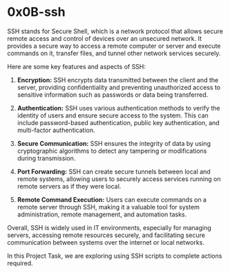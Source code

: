 # 0x0B-ssh

SSH stands for Secure Shell, which is a network protocol that allows secure remote access and control of devices over an unsecured network. It provides a secure way to access a remote computer or server and execute commands on it, transfer files, and tunnel other network services securely.

Here are some key features and aspects of SSH:

1. **Encryption:** SSH encrypts data transmitted between the client and the server, providing confidentiality and preventing unauthorized access to sensitive information such as passwords or data being transferred.

2. **Authentication:** SSH uses various authentication methods to verify the identity of users and ensure secure access to the system. This can include password-based authentication, public key authentication, and multi-factor authentication.

3. **Secure Communication:** SSH ensures the integrity of data by using cryptographic algorithms to detect any tampering or modifications during transmission.

4. **Port Forwarding:** SSH can create secure tunnels between local and remote systems, allowing users to securely access services running on remote servers as if they were local.

5. **Remote Command Execution:** Users can execute commands on a remote server through SSH, making it a valuable tool for system administration, remote management, and automation tasks.

Overall, SSH is widely used in IT environments, especially for managing servers, accessing remote resources securely, and facilitating secure communication between systems over the internet or local networks.

In this Project Task, we are exploring using SSH scripts to complete actions required.